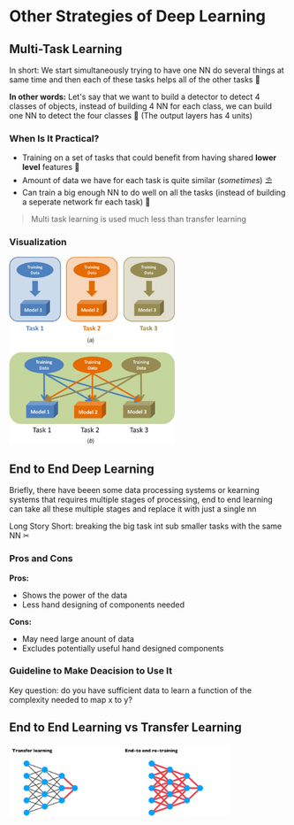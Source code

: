 # Other Strategies of Deep Learning

## Multi-Task Learning
In short: We start simultaneously trying to have one NN do several things at same time and then each of these tasks helps all of the other tasks 🚀

**In other words:** Let's say that we want to build a detector to detect 4 classes of objects, instead of building 4 NN for each class, we can build one NN to detect the four classes 🤔 (The output layers has 4 units) 

### When Is It Practical?
* Training on a set of tasks that could benefit from having shared **lower level** features 🤳
* Amount of data we have for each task is quite similar (_sometimes_) ⛱  
* Can train a big enough NN to do well on all the tasks (instead of building a seperate network fır each task) 🤗

> Multi task learning is used much less than transfer learning 

### Visualization

<img src="../res/SingleTaskVsMultiTask.png" width="300"  />



## End to End Deep Learning
Briefly, there have beeen some data processing systems or kearning systems that requires multiple stages of processing, end to end learning can take all these multiple stages and replace it with just a single nn  

Long Story Short: breaking the big task int sub smaller tasks with the same NN ✂

### Pros and Cons
**Pros:**

* Shows the power of the data
* Less hand designing of components needed

**Cons:**

* May need large anount of data
* Excludes potentially useful hand designed components

### Guideline to Make Deacision to Use It
Key question: do you have sufficient data to learn a function of the complexity needed to map x to y?

## End to End Learning vs Transfer Learning

<img src="../res/E2EVsTL.png" width="400"  />
